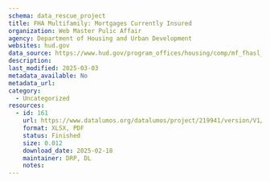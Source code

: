 ```yaml
---
schema: data_rescue_project 
title: FHA Multifamily: Mortgages Currently Insured
organization: Web Master Pulic Affair
agency: Department of Housing and Urban Development
websites: hud.gov
data_source: https://www.hud.gov/program_offices/housing/comp/mf_fhasl_active
description: 
last_modified: 2025-03-03
metadata_available: No
metadata_url: 
category:
  - Uncategorized
resources:
  - id: 161
    url: https://www.datalumos.org/datalumos/project/219941/version/V1/view
    format: XLSX, PDF
    status: Finished
    size: 0.012
    download_date: 2025-02-18
    maintainer: DRP, DL
    notes: 
---
```

